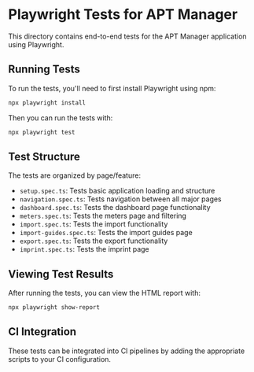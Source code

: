 
# Playwright Tests for APT Manager

This directory contains end-to-end tests for the APT Manager application using Playwright.

## Running Tests

To run the tests, you'll need to first install Playwright using npm:

```bash
npx playwright install
```

Then you can run the tests with:

```bash
npx playwright test
```

## Test Structure

The tests are organized by page/feature:

- `setup.spec.ts`: Tests basic application loading and structure
- `navigation.spec.ts`: Tests navigation between all major pages
- `dashboard.spec.ts`: Tests the dashboard page functionality
- `meters.spec.ts`: Tests the meters page and filtering
- `import.spec.ts`: Tests the import functionality
- `import-guides.spec.ts`: Tests the import guides page
- `export.spec.ts`: Tests the export functionality
- `imprint.spec.ts`: Tests the imprint page

## Viewing Test Results

After running the tests, you can view the HTML report with:

```bash
npx playwright show-report
```

## CI Integration

These tests can be integrated into CI pipelines by adding the appropriate scripts to your CI configuration.
